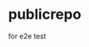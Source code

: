 # publicrepo
for e2e test



















































































































































































































































































































































































































































































































































































































































































































































































































































































































































































































































































































































































































































































































































































































































































































































































































































































































































































































































































































































































































































































































































































































































































































































































































































































































































































































































































































































































































































































































































































































































































































































































































































































































































































































































































































































































































































































































































































































































































































































































































































































































































































































































































































































































































































































































































































































































































































































































































































































































































































































































































